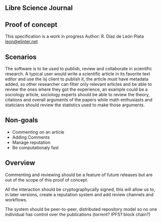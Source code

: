 Libre Science Journal
---------------------

## Proof of concept

This specification is a work in progress
Author: R. Díaz de León Plata <leon@elinter.net>

## Scenarios

The software is to be used to publish, review and collaborate in
scientific research. A typical user would write a scientific article
in its favorite text editor and use the lsj client to publish it, the
article *must* have metadata added, so other researcher can filter only
relevant articles and be able to review the ones where they got the
experience, an example could be a sociology article, sociology experts
should be able to review the theory, citations and overall arguments
of the papers while math enthusiasts and staticians should review the
statistics used to make those arguments.

## Non-goals

+ Commenting on an article
+ Adding Comments
+ Manage reputation
+ Be computationaly fast

## Overview

Commenting and reviewing should be a feature of future releases but are out
of the scope of this proof of concept.

All the interaction should be cryptographycally signed, this will allow us
to, in later versions, create a reputation system and add review channels
and workflows.

The system should be peer-to-peer, distributed repository model so no one
individual has control over the publications (torrent? IPFS? block chain?)
